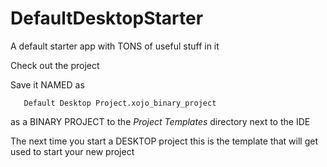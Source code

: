 # DefaultDesktopStarter
A default starter app with TONS of useful stuff in it

Check out the project

Save it NAMED as
```
   Default Desktop Project.xojo_binary_project
```
as a BINARY PROJECT to the _Project Templates_ directory next to the IDE

The next time you start a DESKTOP project this is the template that will get used to start your new project
